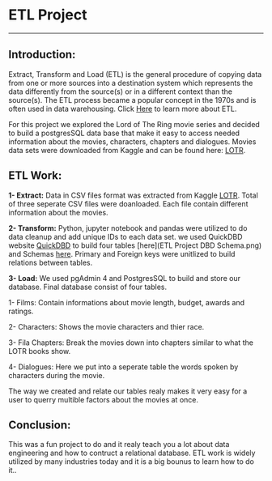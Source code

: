 # ETL Project
--------------------------------
## Introduction:
Extract, Transform and Load (ETL) is the general procedure of copying data from one or more sources into a destination system which represents the data differently from the source(s) or in a different context than the source(s). The ETL process became a popular concept in the 1970s and is often used in data warehousing. Click [Here](https://en.wikipedia.org/wiki/Extract,_transform,_load) to learn more about ETL.

For this project we explored the Lord of The Ring movie series and decided to build a postgresSQL data base that make it easy to access needed information about the movies, characters, chapters and dialogues. Movies data sets were downloaded from Kaggle and can be found here: [LOTR](https://www.kaggle.com/mokosan/lord-of-the-rings-character-data).

## ETL Work:

**1- Extract:** 
Data in CSV files format was extracted from Kaggle [LOTR](https://www.kaggle.com/mokosan/lord-of-the-rings-character-data). Total of three seperate CSV files were doanloaded. Each file contain different information about the movies. 

**2- Transform:** 
Python, jupyter notebook and pandas were utilized to do data cleanup and add unique IDs to each data set. we used QuickDBD website [QuickDBD](https://www.quickdatabasediagrams.com/) to build four tables [here](ETL Project DBD Schema.png) and Schemas [here](ETL_Schema.sql). Primary and Foreign keys were unitlized to build relations between tables. 

**3- Load:**
We used pgAdmin 4 and PostgresSQL to build and store our database. Final database consist of four tables.

1- Films: Contain informations about movie length, budget, awards and ratings.

2- Characters: Shows the movie characters and thier race.

3- Fila Chapters: Break the movies down into chapters similar to what the LOTR books show.

4- Dialogues: Here we put into a seperate table the words spoken by characters during the movie.

The way we created and relate our tables realy makes it very easy for a user to querry multible factors about the movies at  once. 

## Conclusion:
This was a fun project to do and it realy teach you a lot about data engineering and how to contruct a relational database. ETL work is widely utilized by many industries today and it is a big bounus to learn how to do it..


